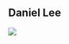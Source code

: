 ## Daniel Lee

[![](https://img.shields.io/badge/GitHub-100000?style=for-the-badge&logo=github&logoColor=white)](https://github.com/rayhanadev)

